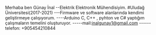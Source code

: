 Merhaba ben Günay İnal
--Elektrik Elektronik Mühendisiyim. #Uludağ Üniversitesi(2017-2021)
---Firmware ve software alanlarında kendimi geliştirmeye çalışıyorum.
----Arduino C, C++ , pyhton ve C# yaptığım çalışmaların temelini oluşturuyor.
-----mail:inalgunay1@gmail.com
------telefon: +905454210844


